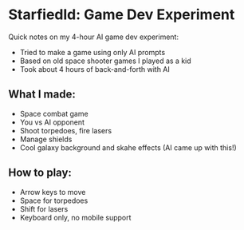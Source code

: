 # Starfiedld: Game Dev Experiment

Quick notes on my 4-hour AI game dev experiment:

- Tried to make a game using only AI prompts
- Based on old space shooter games I played as a kid
- Took about 4 hours of back-and-forth with AI

## What I made:

- Space combat game
- You vs AI opponent
- Shoot torpedoes, fire lasers
- Manage shields
- Cool galaxy background and skahe effects (AI came up with this!)

## How to play:

- Arrow keys to move
- Space for torpedoes
- Shift for lasers
- Keyboard only, no mobile support

